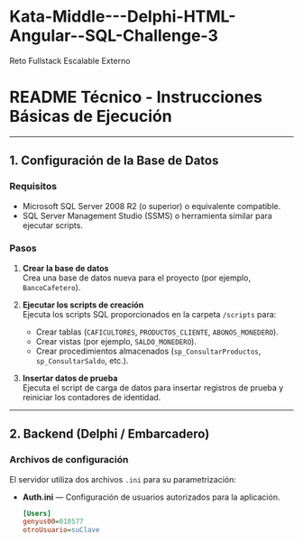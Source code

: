 # Kata-Middle---Delphi-HTML-Angular--SQL-Challenge-3
Reto Fullstack Escalable Externo

# README Técnico - Instrucciones Básicas de Ejecución

---

## 1. Configuración de la Base de Datos

### Requisitos
- Microsoft SQL Server 2008 R2 (o superior) o equivalente compatible.
- SQL Server Management Studio (SSMS) o herramienta similar para ejecutar scripts.

### Pasos

1. **Crear la base de datos**  
   Crea una base de datos nueva para el proyecto (por ejemplo, `BancoCafetero`).

2. **Ejecutar los scripts de creación**  
   Ejecuta los scripts SQL proporcionados en la carpeta `/scripts` para:
   - Crear tablas (`CAFICULTORES`, `PRODUCTOS_CLIENTE`, `ABONOS_MONEDERO`).
   - Crear vistas (por ejemplo, `SALDO_MONEDERO`).
   - Crear procedimientos almacenados (`sp_ConsultarProductos`, `sp_ConsultarSaldo`, etc.).

3. **Insertar datos de prueba**  
   Ejecuta el script de carga de datos para insertar registros de prueba y reiniciar los contadores de identidad.

---

## 2. Backend (Delphi / Embarcadero)

### Archivos de configuración

El servidor utiliza dos archivos `.ini` para su parametrización:

- **Auth.ini** — Configuración de usuarios autorizados para la aplicación.

  ```ini
  [Users]
  genyus00=010577
  otroUsuario=suClave
